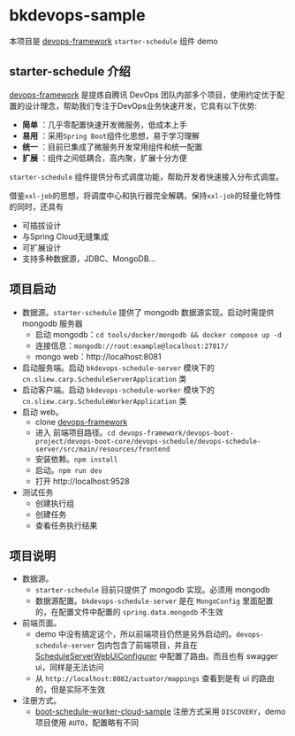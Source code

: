 # bkdevops-sample

本项目是 [devops-framework](https://github.com/bkdevops-projects/devops-framework) `starter-schedule` 组件 demo

## starter-schedule 介绍

[devops-framework](https://github.com/bkdevops-projects/devops-framework) 是提炼自腾讯 DevOps 团队内部多个项目，使用约定优于配置的设计理念，帮助我们专注于DevOps业务快速开发，它具有以下优势:

- **简单** ：几乎零配置快速开发微服务，低成本上手
- **易用** ：采用`Spring Boot`组件化思想，易于学习理解
- **统一** ：目前已集成了微服务开发常用组件和统一配置
- **扩展** ：组件之间低耦合，高内聚，扩展十分方便

`starter-schedule` 组件提供分布式调度功能，帮助开发者快速接入分布式调度。

借鉴`xxl-job`的思想，将调度中心和执行器完全解耦，保持`xxl-job`的轻量化特性的同时，还具有

- 可插拔设计
- 与Spring Cloud无缝集成
- 可扩展设计
- 支持多种数据源，JDBC、MongoDB...

## 项目启动

* 数据源。`starter-schedule` 提供了 mongodb 数据源实现。启动时需提供 mongodb 服务器
  * 启动 mongodb：`cd tools/docker/mongodb && docker compose up -d`
  * 连接信息：`mongodb://root:example@localhost:27017/`
  * mongo web：http://localhost:8081
* 启动服务端。启动 `bkdevops-schedule-server` 模块下的 `cn.sliew.carp.ScheduleServerApplication` 类
* 启动客户端。启动 `bkdevops-schedule-worker` 模块下的 `cn.sliew.carp.ScheduleWorkerApplication` 类
* 启动 web。
  * clone [devops-framework](https://github.com/bkdevops-projects/devops-framework)
  * 进入 前端项目路径。`cd devops-framework/devops-boot-project/devops-boot-core/devops-schedule/devops-schedule-server/src/main/resources/frontend`
  * 安装依赖。`npm install`
  * 启动。`npm run dev`
  * 打开 http://localhost:9528
* 测试任务
  * 创建执行组
  * 创建任务
  * 查看任务执行结果

## 项目说明

* 数据源。
  * `starter-schedule` 目前只提供了 mongodb 实现。必须用 mongodb
  * 数据源配置。`bkdevops-schedule-server` 是在 `MongoConfig` 里面配置的，在配置文件中配置的 `spring.data.mongodb` 不生效
* 前端页面。
  * demo 中没有搞定这个，所以前端项目仍然是另外启动的。`devops-schedule-server` 包内包含了前端项目，并且在 [ScheduleServerWebUiConfigurer](https://github.com/bkdevops-projects/devops-framework/blob/master/devops-boot-project/devops-boot-core/devops-schedule/devops-schedule-server/src/main/kotlin/com/tencent/devops/schedule/config/ScheduleServerWebUiConfigurer.kt) 中配置了路由。而且也有 swagger ui，同样是无法访问
  * 从 `http://localhost:8082/actuator/mappings` 查看到是有 ui 的路由的，但是实际不生效
* 注册方式。
  * [boot-schedule-worker-cloud-sample](https://github.com/bkdevops-projects/devops-framework/tree/master/devops-boot-sample/boot-schedule-worker-cloud-sample) 注册方式采用 `DISCOVERY`，demo 项目使用 `AUTO`，配置略有不同